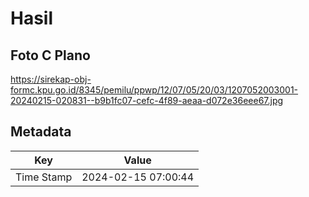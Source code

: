 # Hasil

## Foto C Plano

https://sirekap-obj-formc.kpu.go.id/8345/pemilu/ppwp/12/07/05/20/03/1207052003001-20240215-020831--b9b1fc07-cefc-4f89-aeaa-d072e36eee67.jpg


## Metadata

| Key        | Value               |
| ---------- | ------------------- |
| Time Stamp | 2024-02-15 07:00:44 |



